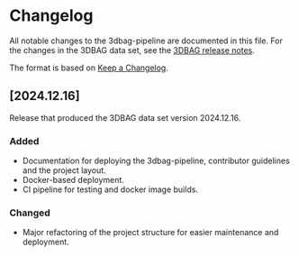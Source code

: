 # Changelog
All notable changes to the 3dbag-pipeline are documented in this file.
For the changes in the 3DBAG data set, see the [3DBAG release notes](https://docs.3dbag.nl/en/overview/release_notes/).

The format is based on [Keep a Changelog](https://keepachangelog.com/en/1.0.0/).

## [2024.12.16]

Release that produced the 3DBAG data set version 2024.12.16.

### Added
- Documentation for deploying the 3dbag-pipeline, contributor guidelines and the project layout.
- Docker-based deployment.
- CI pipeline for testing and docker image builds.

### Changed
- Major refactoring of the project structure for easier maintenance and deployment.
